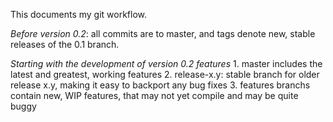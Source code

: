 This documents my git workflow.

*Before version 0.2*: all commits are to master, and tags denote new, stable
releases of the 0.1 branch.

*Starting with the development of version 0.2 features*
    1. master includes the latest and greatest, working features
    2. release-x.y: stable branch for older release x.y, making it
       easy to backport any bug fixes
    3. features branchs contain new, WIP features, that may not yet compile
    and may be quite buggy
